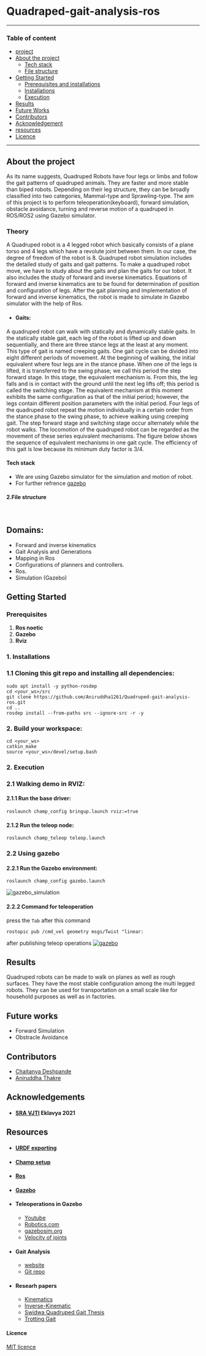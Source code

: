 # Quadraped-gait-analysis-ros
---

### Table of content
- [project]()
- [About the project](#about-the-project)
    - [Tech stack](#tech-stack)
    - [File structure](#file-structure) 
- [Getting Started](#getting-started)
   - [Prerequisites and installations](#prerequisites)
   - [Installations](#1-installations)
   - [Execution](#2-execution)
- [Results](#results)
- [Future Works](#future-works)
- [Contributors](#contributors)
- [Acknowledgement](#acknowledgements)
- [resources](#resources)
- [Licence](#licence)
---
## About the project
As its name suggests, Quadruped Robots have four legs or limbs and follow the gait patterns of quadruped animals. They are faster and more stable than biped robots. Depending on their leg structure, they can be broadly classified into two categories, Mammal-type and Sprawling-type.
The aim of this project is to perform teleoperation(keyboard), forward simulation, obstacle avoidance, turning and reverse motion of a quadruped in ROS/ROS2 using Gazebo simulator.
### Theory
   A Quadruped robot is a 4 legged robot which basically consists of a plane torso and 4 legs which have a revolute joint between them. In our case, the degree of freedom of the robot is 8. Quadruped robot simulation includes the detailed study of gaits and gait patterns. To make a quadruped robot move, we have to study about the gaits and plan the gaits for our tobot. It also includes the study of forward and inverse kinematics. Equations of forward and inverse kinematics are to be found for determination of position and configuration of legs. After the gait planning and implementation of forward and inverse kinematics, the robot is made to simulate in Gazebo simulator with the help of Ros.  
- #### Gaits:  
A quadruped robot can walk with statically and dynamically stable gaits. In the statically stable gait, each leg of the robot is lifted up and down sequentially, and there are three stance legs at the least at any moment. This type of gait is named creeping gaits. One gait cycle can be divided into eight different periods of movement. At the beginning of walking, the initial equivalent where four legs are in the stance phase. When one of the legs is lifted, it is transferred to the swing phase; we call this period the step forward stage. In this stage, the equivalent mechanism is. From this, the leg falls and is in contact with the ground until the next leg lifts off; this period is called the switching stage. The equivalent mechanism at this moment exhibits the same configuration as that of the initial period; however, the legs contain different position parameters with the initial period. Four legs of the quadruped robot repeat the motion individually in a certain order from the stance phase to the swing phase, to achieve walking using creeping gait. The step forward stage and switching stage occur alternately while the robot walks. The locomotion of the quadruped robot can be regarded as the movement of these series equivalent mechanisms. The figure below shows the sequence of equivalent mechanisms in one gait cycle. The efficiency of this gait is low because its minimum duty factor is 3/4.
#### Tech stack
 - We are using Gazebo simulator for the simulation and motion of robot.
 - For further refrence [gazebo](http://gazebosim.org/)
#### 2.File structure 
 []()  
 []()

    
## Domains:
- Forward and inverse kinematics 
- Gait Analysis and Generations
- Mapping in Ros
- Configurations of planners and controllers.
- Ros.
- Simulation (Gazebo)

## Getting Started
### Prerequisites
1. **Ros noetic**
2. **Gazebo**
3. **Rviz**
### 1. Installations

   ### 1.1 Cloning this git repo and installing all dependencies:
     
    sudo apt install -y python-rosdep
    cd <your_ws>/src
    git clone https://github.com/Aniruddha1261/Quadruped-gait-analysis-ros.git
    cd ..
    rosdep install --from-paths src --ignore-src -r -y
  
 ###  2. Build your workspace: 
    cd <your_ws>
    catkin_make
    source <your_ws>/devel/setup.bash


### 2. Execution
   ### 2.1 Walking demo in RVIZ:

#### 2.1.1 Run the base driver:

    roslaunch champ_config bringup.launch rviz:=true

#### 2.1.2 Run the teleop node:

    roslaunch champ_teleop teleop.launch

### 2.2 Using gazebo
#### 2.2.1 Run the Gazebo environment:

    roslaunch champ_config gazebo.launch 
![gazebo_simulation](https://github.com/Aniruddha1261/Quadruped-gait-analysis-ros/blob/f9d751f21d9cd5b621717ff34094627b9a2b8f81/img%20and%20video%20after%20teleop/Screenshot%20from%202021-10-22%2013-53-54.png)

#### 2.2.2 Command for teleoperation
press the ```Tab``` after this command  

    rostopic pub /cmd_vel geometry msgs/Twist "linear:
after publishing teleop operations
[![gazebo](https://github.com/Aniruddha1261/Quadruped-gait-analysis-ros/blob/c9000ade081c764ac754a5674df05f3f84206f62/img%20and%20video%20after%20teleop/video%20preview.PNG)](https://drive.google.com/file/d/1nYsU7giKNVJ5WPJzR45nCuP3_TpXaq0G/view?usp=sharing)
## Results 
Quadruped robots can be made to walk on planes as well as rough surfaces. They have the most stable configuration among the multi legged robots.
They can be used for transportation on a small scale like for household purposes as well as in factories.
## Future works
- Forward Simulation
- Obstracle Avoidance
## Contributors
- [Chaitanya Deshpande](https://github.com/ChaitanyaSRA)
- [Aniruddha Thakre](https://github.com/Aniruddha1261)
## Acknowledgements 
- #### [SRA VJTI](https://sravjti.in/) Eklavya 2021
## Resources

- #### [URDF exporting](https://youtu.be/T7X_p_KMwus)
- #### [Champ setup](https://github.com/chvmp/champ_teleop)
- #### [Ros](https://www.ros.org/)
- #### [Gazebo](http://gazebosim.org/)
- #### Teleoperations in Gazebo
   - [Youtube](https://www.youtube.com/watch?v=ufYxkNnEFYw)
   - [Robotics.com](https://www.generationrobots.com/blog/en/robotic-simulation-scenarios-with-gazebo-and-ros/)
   - [gazebosim.org](http://gazebosim.org/tutorials?tut=set_velocity)
   - [Velocity of joints](https://youtube.com/playlist?list=PLK0b4e05Lnzah3QAIsdb0JxAY21YypdZl)
- #### Gait Analysis
   - [website](https://cjme.springeropen.com/articles/10.1186/s10033-019-0321-2)
   - [Git repo](https://github.com/chaitravi-ce/Eklavya-QuadrupedMotionSimulation)
- #### Researh papers
   - [Kinematics](https://github.com/Aniruddha1261/Quadruped-gait-analysis-ros/blob/c4bb1e4bbac1265e0eeed3668f1c279e53175240/Resources/4c1fa16c13baef9e3102007eb48ca039-1.pdf)
   - [Inverse-Kinematic](https://github.com/Aniruddha1261/Quadruped-gait-analysis-ros/blob/c4bb1e4bbac1265e0eeed3668f1c279e53175240/Resources/Inverse-Kinematic-Analysis-Of-A-Quadruped-Robot.pdf)
   - [Swidwa Quadruped Gait Thesis](https://github.com/Aniruddha1261/Quadruped-gait-analysis-ros/blob/c4bb1e4bbac1265e0eeed3668f1c279e53175240/Resources/Swidwa_Quadruped_Gait_Thesis-2.pdf)
   - [Trotting Gait](https://github.com/Aniruddha1261/Quadruped-gait-analysis-ros/blob/c4bb1e4bbac1265e0eeed3668f1c279e53175240/Resources/TrottingGaitPlanningandImplementationforaLittleQuadrupedRobot.pdf)
#### Licence
[MIT licence](https://opensource.org/licenses/MIT)
